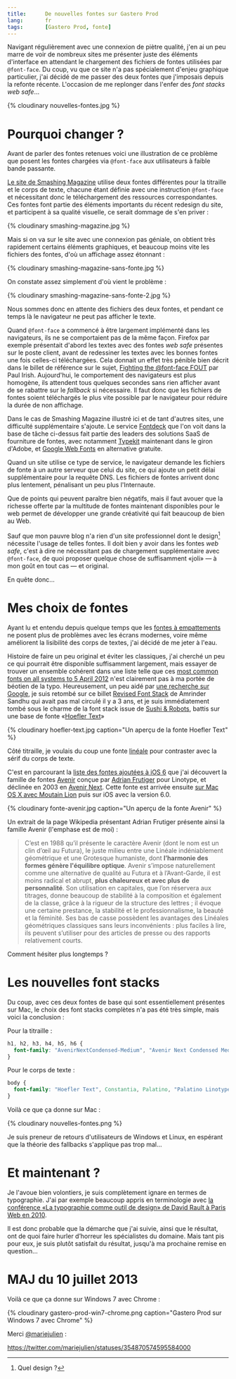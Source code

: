 ```yaml
---
title:      De nouvelles fontes sur Gastero Prod
lang:       fr
tags:       [Gastero Prod, fonte]
---
```


Navigant régulièrement avec une connexion de piètre qualité, j'en ai un peu marre de voir de nombreux sites me présenter juste des éléments d'interface en attendant le chargement des fichiers de fontes utilisées par ```@font-face```. Du coup, vu que ce site n'a pas spécialement d'enjeu graphique particulier, j'ai décidé de me passer des deux fontes que j'imposais depuis la refonte récente. L'occasion de me replonger dans l'enfer des *font stacks web safe*…

{% cloudinary nouvelles-fontes.jpg %}

# Pourquoi changer ?

Avant de parler des fontes retenues voici une illustration de ce problème que posent les fontes chargées via `@font-face` aux utilisateurs à faible bande passante.

[Le site de Smashing Magazine](http://www.smashingmagazine.com/) utilise deux fontes différentes pour la titraille et le corps de texte, chacune étant définie avec une instruction `@font-face` et nécessitant donc le téléchargement des ressources correspondantes. Ces fontes font partie des éléments importants du récent redesign du site, et participent à sa qualité visuelle, ce serait dommage de s'en priver :

{% cloudinary smashing-magazine.jpg %}

Mais si on va sur le site avec une connexion pas géniale, on obtient très rapidement certains éléments graphiques, et beaucoup moins vite les fichiers des fontes, d'où un affichage assez étonnant :

{% cloudinary smashing-magazine-sans-fonte.jpg %}

On constate assez simplement d'où vient le problème :

{% cloudinary smashing-magazine-sans-fonte-2.jpg %}

Nous sommes donc en attente des fichiers des deux fontes, et pendant ce temps là le navigateur ne peut pas afficher le texte.

Quand `@font-face` a commencé à être largement implémenté dans les navigateurs, ils ne se comportaient pas de la même façon. Firefox par exemple présentait d'abord les textes avec des fontes *web safe* présentes sur le poste client, avant de redessiner les textes avec les bonnes fontes une fois celles-ci téléchargées. Cela donnait un effet très pénible bien décrit dans le billet de référence sur le sujet, [Fighting the @font-face FOUT](http://paulirish.com/2009/fighting-the-font-face-fout/) par Paul Irish. Aujourd'hui, le comportement des navigateurs est plus homogène, ils attendent tous quelques secondes sans rien afficher avant de se rabattre sur le *fallback* si nécessaire. Il faut donc que les fichiers de fontes soient téléchargés le plus vite possible par le navigateur pour réduire la durée de non affichage.

Dans le cas de Smashing Magazine illustré ici et de tant d'autres sites, une difficulté supplémentaire s'ajoute. Le service [Fontdeck](http://fontdeck.com/) que l'on voit dans la base de tâche ci-dessus fait partie des leaders des solutions SaaS de fourniture de fontes, avec notamment [Typekit](https://typekit.com/) maintenant dans le giron d'Adobe, et [Google Web Fonts](http://www.google.com/webfonts) en alternative gratuite.

Quand un site utilise ce type de service, le navigateur demande les fichiers de fonte à un autre serveur que celui du site, ce qui ajoute un petit délai supplémentaire pour la requête DNS. Les fichiers de fontes arrivent donc plus lentement, pénalisant un peu plus l'Internaute.

Que de points qui peuvent paraître bien négatifs, mais il faut avouer que la richesse offerte par la multitude de fontes maintenant disponibles pour le web permet de développer une grande créativité qui fait beaucoup de bien au Web.

Sauf que mon pauvre blog n'a rien d'un site professionnel dont le design[^1] nécessite l'usage de telles fontes. Il doit bien y avoir dans les fontes *web safe*, c'est à dire ne nécessitant pas de chargement supplémentaire avec `@font-face`, de quoi proposer quelque chose de suffisamment «joli» — à mon goût en tout cas — et original.

En quête donc…

# Mes choix de fontes

Ayant lu et entendu depuis quelque temps que les [fontes à empattements](http://fr.wikipedia.org/wiki/Empattement_%28typographie%29) ne posent plus de problèmes avec les écrans modernes, voire même améliorent la lisibilité des corps de textes, j'ai décidé de me jeter à l'eau.

Histoire de faire un peu original et éviter les classiques, j'ai cherché un peu ce qui pourrait être disponible suffisamment largement, mais essayer de trouver un ensemble cohérent dans une liste telle que ces [most common fonts on all systems to 5 April 2012](http://www.codestyle.org/css/font-family/sampler-CombinedResultsFull.shtml) n'est clairement pas à ma portée de béotien de la typo. Heureusement, un peu aidé par [une recherche sur Google](https://www.google.fr/search?q=web+safe+font+stack), je suis retombé sur ce billet [Revised Font Stack](http://www.awayback.com/revised-font-stack/) de Amrinder Sandhu qui avait pas mal circulé il y a 3 ans, et je suis immédiatement tombé sous le charme de la font stack issue de [Sushi & Robots](http://sushiandrobots.com/), battis sur une base de fonte «[Hoefler Text](http://fr.wikipedia.org/wiki/Hoefler_Text)»

{% cloudinary hoefler-text.jpg caption="Un aperçu de la fonte Hoefler Text" %}

Côté titraille, je voulais du coup une fonte [linéale](http://fr.wikipedia.org/wiki/Lin%C3%A9ale) pour contraster avec la sérif du corps de texte.

C'est en parcourant la [liste des fontes ajoutées à iOS 6](http://iosfonts.com/) que j'ai découvert la famille de fontes [Avenir](http://www.linotype.com/1116/aboutthefont.html) conçue par [Adrian Frutiger](http://fr.wikipedia.org/wiki/Adrian_Frutiger) pour Linotype, et déclinée en 2003 en [Avenir Next](http://www.linotype.com/fr/90672/AvenirNext-family.html). Cette fonte est arrivée ensuite [sur Mac OS X avec Moutain Lion](http://gizmodo.com/5930274/this-is-apples-new-favorite-typeface) puis sur iOS avec la version 6.0.

{% cloudinary fonte-avenir.jpg caption="Un aperçu de la fonte Avenir" %}

Un extrait de la page Wikipedia présentant Adrian Frutiger présente ainsi la famille Avenir (l'emphase est de moi) :

> C’est en 1988 qu’il présente le caractère Avenir (dont le nom est un clin d’œil au Futura), le juste milieu entre une Linéale indéniablement géométrique et une Grotesque humaniste, dont **l’harmonie des formes génère l'équilibre optique**. Avenir s’impose naturellement comme une alternative de qualité au Futura et à l’Avant-Garde, il est moins radical et abrupt, **plus chaleureux et avec plus de personnalité**. Son utilisation en capitales, que l’on réservera aux titrages, donne beaucoup de stabilité à la composition et également de la classe, grâce à la rigueur de la structure des lettres ; il évoque une certaine prestance, la stabilité et le professionnalisme, la beauté et la féminité. Ses bas de casse possèdent les avantages des Linéales géométriques classiques sans leurs inconvénients : plus faciles à lire, ils peuvent s’utiliser pour des articles de presse ou des rapports relativement courts.

Comment hésiter plus longtemps ?

# Les nouvelles font stacks

Du coup, avec ces deux fontes de base qui sont essentiellement présentes sur Mac, le choix des font stacks complètes n'a pas été très simple, mais voici la conclusion :

Pour la titraille :

``` css
h1, h2, h3, h4, h5, h6 {
  font-family: "AvenirNextCondensed-Medium", "Avenir Next Condensed Medium", "Gill Sans MT Condensed", "Arial Narrow", "DejaVu Sans Condensed", Calibri, sans-serif;
}
```

Pour le corps de texte :

``` css
body {
  font-family: "Hoefler Text", Constantia, Palatino, "Palatino Linotype", "Book Antiqua", Georgia, serif;
}
```

Voilà ce que ça donne sur Mac :

{% cloudinary nouvelles-fontes.png %}

Je suis preneur de retours d'utilisateurs de Windows et Linux, en espérant que la théorie des fallbacks s'applique pas trop mal…

# Et maintenant ?

Je l'avoue bien volontiers, je suis complètement ignare en termes de typographie. J'ai par exemple beaucoup appris en terminologie avec [la conférence «La typographie comme outil de design» de David Rault à Paris Web en 2010](http://www.dailymotion.com/video/xfpaqk_la-typographie-comme-outil-de-design-david-rault_tech).

Il est donc probable que la démarche que j'ai suivie, ainsi que le résultat, ont de quoi faire hurler d’horreur les spécialistes du domaine. Mais tant pis pour eux, je suis plutôt satisfait du résultat, jusqu'à ma prochaine remise en question…

# MAJ du 10 juillet 2013

Voilà ce que ça donne sur Windows 7 avec Chrome :

{% cloudinary gastero-prod-win7-chrome.png caption="Gastero Prod sur Windows 7 avec Chrome" %}

Merci [@mariejulien](https://twitter.com/mariejulien) :

https://twitter.com/mariejulien/statuses/354870574595584000

[^1]: Quel design ?
